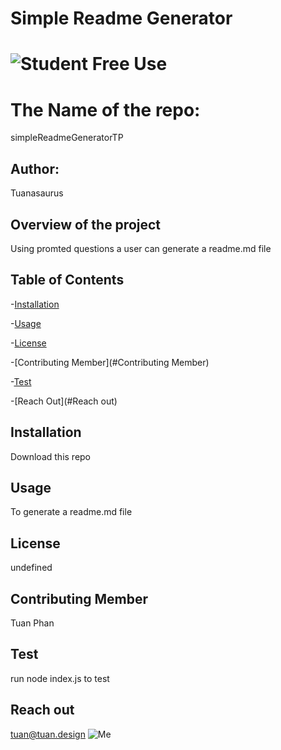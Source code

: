 # Simple Readme Generator
# ![Student Free Use](https://img.shields.io/badge/Student-Free%20Use-orange)
# The Name of the repo:
simpleReadmeGeneratorTP
## Author:
Tuanasaurus
## Overview of the project
Using promted questions a user can generate a readme.md file
## Table of Contents
-[Installation](#Installation)
        
-[Usage](#Usage)
        
-[License](#License)
        
-[Contributing Member](#Contributing Member)
        
-[Test](#Test)
        
-[Reach Out](#Reach out)
        
## Installation
Download this repo
## Usage
To generate a readme.md file
## License
undefined
## Contributing Member
Tuan Phan
## Test
run node index.js to test
## Reach out
tuan@tuan.design
![Me](https://avatars1.githubusercontent.com/u/6014848?v=4)